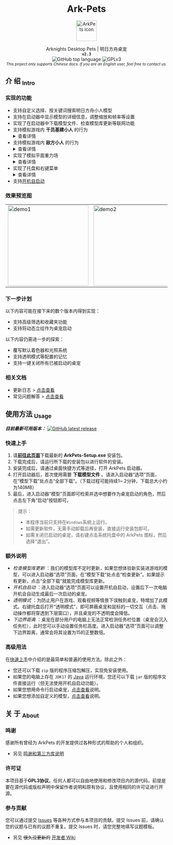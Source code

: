 <!-- 欢迎阅读 Ark-Pets 说明文档 -->
<!-- 仓库：https://github.com/isHarryh/Ark-Pets -->

<div align="center" style="text-align:center">
   <h1> Ark-Pets </h1>
   <img alt="ArkPets icon" width="64" src="https://raw.githubusercontent.com/isHarryh/Ark-Pets/v2.x/assets/icons/icon.png"/>
   <p>
      Arknights Desktop Pets | 明日方舟桌宠 <br>
      <a href="https://www.github.com/isHarryh/Ark-Pets/releases/latest">
      <!-- <img alt="GitHub release" src="https://img.shields.io/github/v/release/isHarryh/Ark-Pets"> -->
      </a>
      <code><b> v2.3 </b></code> <br>
      <img alt="GitHub top language" src="https://img.shields.io/github/languages/top/isHarryh/Ark-Pets">
      <!-- <img alt="GitHub Workflow Status" src="https://img.shields.io/github/actions/workflow/status/isHarryh/Ark-Pets/build.yml"> -->
      <img alt="GPLv3" src="https://img.shields.io/badge/License-GPLv3-blue"/>
      <br/>
      <sub>
         <i> This project only supports Chinese docs. If you are an English user, feel free to contact us. </i>
      </sub>
   </p>
</div>

## 介 绍 <sub>Intro</sub>

### 实现的功能

- 支持自定义选择、按关键词搜索明日方舟小人模型
- 支持在启动器中显示模型的详细信息，调整缩放和帧率等设置
- 实现了在启动器中下载模型文件、检查模型库更新等联网功能
- 支持模拟游戏内 **干员基建小人** 的行为 <details><summary>查看详情</summary>
    1. 能够执行行走和坐下的动作
    2. 能够被鼠标交互 (执行戳一戳动作)
    3. 能够执行基建动作 (如有)
- 支持模拟游戏内 **敌方小人** 的行为 <details><summary>查看详情</summary>
    1. 能够执行行走动作
    2. 能够被鼠标交互 (执行攻击动作)
- 实现了模拟平面重力场 <details><summary>查看详情</summary>
    1. 桌宠在被拖拽到空中后能够自由落体
    2. 桌宠可以站立在打开的窗口的边缘上
    3. 桌宠会受地面摩擦力和空气阻力作用
    4. 桌宠会在其他桌宠靠近时被排斥推动
    5. 桌宠活动范围的[下边界距离](#额外说明)可以调整
    6. 桌宠可以被拖拽到扩展显示屏上
- 实现了托盘和右键菜单 <details><summary>查看详情</summary>
    1. 右键系统托盘或桌宠本体均可以弹出菜单
    2. 菜单可以选择是否保持当前动作
    3. 菜单可以选择是否启用[透明模式](#额外说明)
    4. 菜单可以切换多形态角色的形态
    5. 菜单可以用于退出桌宠
- 支持[开机自启动](#额外说明)

### 效果预览图

<table style="margin-left: auto; margin-right: auto;">
    <tr>
        <td> <img alt="demo1" width="250" src="https://raw.githubusercontent.com/isHarryh/Ark-Pets/v2.x/docs/imgs/demo_1.png"> </td>
        <td> <img alt="demo2" width="250" src="https://raw.githubusercontent.com/isHarryh/Ark-Pets/v2.x/docs/imgs/demo_2.png"> </td>
        <td> <img alt="demo3" width="250" src="https://raw.githubusercontent.com/isHarryh/Ark-Pets/v2.x/docs/imgs/demo_3.png"> </td>
    </tr>
</table>

### 下一步计划

以下内容可能在接下来的数个版本内得到实现：

- 支持高级筛选和收藏夹功能
- 支持将动态立绘作为桌宠启动

以下内容仍需进一步的探索：

- 覆写默认着色器和光照系统
- 支持透明模式等配置的记忆
- 支持一键关闭所有已被启动的桌宠

### 相关文档

- 更新日志 > [点击查看](CHANGELOG.md)
- 常见问题解答 > [点击查看](docs/FAQ.md)

## 使用方法 <sub>Usage</sub>

***目前最新可用版本：***
[<img alt="GitHub latest release" src="https://img.shields.io/github/v/release/isHarryh/Ark-Pets?display_name=tag&label=Version&sort=semver&include_prereleases">](https://github.com/isHarryh/Ark-Pets/releases)

### 快速上手

1. 请[**前往此页面**](https://github.com/isHarryh/Ark-Pets/releases)下载最新的 **ArkPets-Setup.exe** 安装包。
2. 下载完成后，请运行所下载的安装包以进行软件的安装。
3. 安装完成后，请通过桌面快捷方式等途径，打开 ArkPets 启动器。
4. 打开启动器后，首次使用需要 **下载模型文件** 。请进入启动器“选项”页面，在“模型下载”处点击“全部下载”。（下载过程可能持续1~
   2分钟，下载总大小约为140MB）
5. 最后，进入启动器“模型”页面即可检索并选中想要作为桌宠启动的角色，然后点击左下角“启动”按钮即可。

> 提示：
> - 本程序当前只支持在`Windows`系统上运行。
> - 如需更新软件，无需手动卸载后再安装，直接运行安装包即可。
> - 如需关闭已启动的桌宠，请右键点击系统托盘中的 ArkPets 图标，然后选择“退出”。

### 额外说明

- *检查模型库更新* ：我们的模型库不定时更新，如果您想体验新实装进游戏的模型，可以进入启动器“选项”页面，在“模型下载”处点击“检查更新”。如果提示有更新，点击“全部下载”就能完成模型库更新。
- *开机自启动* ：进入启动器“选项”页面可以设置开机自启动，设置后下一次电脑开机会自动生成最后一次启动的桌宠。
- *透明模式* ：为防止用户在游戏、观看视频等情景下误触到桌宠，特增加了此模式。右键托盘后打开“透明模式”，即可屏蔽桌宠和鼠标的一切交互（点击、拖动操作都将穿透到下层窗口），并且桌宠的不透明度会降低。
- *下边界距离* ：桌宠在部分用户的电脑上无法正常检测任务栏位置（桌宠会沉入任务栏），此时您可以手动设置任务栏高度。进入启动器“选项”页面可以调整下边界距离，通常会将其设置为15的正整数倍。

### 高级用法

在[快速上手](#快速上手)中介绍的是最简单和普遍的使用方法。除此之外：

- 您还可以下载 `zip` 版的程序压缩包解压，实现免安装使用。
- 如果您的电脑上存在 `JDK17` 的 [Java](https://www.java.com) 运行环境，您还可以下载 `jar` 版的程序文件直接运行（但无法使用开机自启动功能）。
- 如果您想用命令行启动桌宠，[点击查看](docs/CmdLine.md)说明。
- 如果您想添加自定义的模型，[点击查看](docs/CustomModel.md)说明。

## 关 于 <sub>About</sub>

### 鸣谢

感谢所有曾经为 ArkPets 的开发提供过各种形式的帮助的个人和组织。

- 另见 [鸣谢和第三方库说明](docs/Thanks.md)

### 许可证

本项目基于**GPL3协议**。任何人都可以自由地使用和修改项目内的源代码，前提是要在源代码或版权声明中保留作者说明和原有协议，且使用相同的许可证进行开源。

### 参与贡献

您可以通过提交 [Issues](https://github.com/isHarryh/Ark-Pets/issues) 等各种方式参与本项目的贡献。提交 Issues
前，请确认您的议题与已有的议题不重复。提交 Issues 时，请您完整地填写议题模板。

- 另见 ~~很久没更新的~~ [开发者 Wiki](https://github.com/isHarryh/Ark-Pets/wiki)
